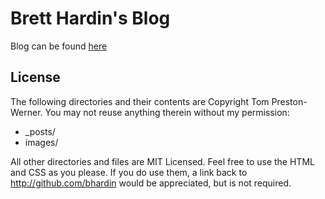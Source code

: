 # Brett Hardin's Blog

Blog can be found [here](http://bretthard.in)

## License
The following directories and their contents are Copyright Tom Preston-Werner. You may not reuse anything therein without my permission:

* _posts/
* images/

All other directories and files are MIT Licensed. Feel free to use the HTML and CSS as you please. If you do use them, a link back to http://github.com/bhardin would be appreciated, but is not required.